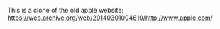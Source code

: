 This is a clone of the old apple website: https://web.archive.org/web/20140301004610/http://www.apple.com/